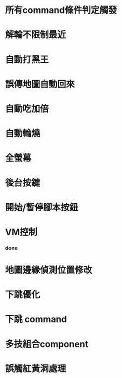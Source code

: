 # 所有command條件判定觸發
# 解輪不限制最近
# 自動打黑王
# 誤傳地圖自動回來
# 自動吃加倍
# 自動輪燒
# 全螢幕
# 後台按鍵
# 開始/暫停腳本按鈕
# VM控制

### done
# 地圖邊緣偵測位置修改
# 下跳優化
# 下跳 command
# 多技組合component
# 誤觸紅黃洞處理